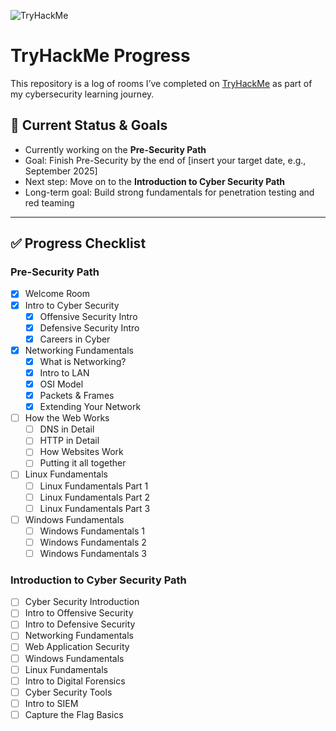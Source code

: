 ![TryHackMe](https://img.shields.io/badge/TryHackMe-Learning-red?logo=tryhackme)

# TryHackMe Progress  

This repository is a log of rooms I’ve completed on [TryHackMe](https://tryhackme.com/) as part of my cybersecurity learning journey.  

## 🚀 Current Status & Goals  
- Currently working on the **Pre-Security Path**  
- Goal: Finish Pre-Security by the end of [insert your target date, e.g., September 2025]  
- Next step: Move on to the **Introduction to Cyber Security Path**  
- Long-term goal: Build strong fundamentals for penetration testing and red teaming  

---

## ✅ Progress Checklist  

### Pre-Security Path
- [x] Welcome Room
- [x] Intro to Cyber Security
  - [x] Offensive Security Intro
  - [x] Defensive Security Intro
  - [x] Careers in Cyber
- [x] Networking Fundamentals
  - [x] What is Networking?  
  - [x] Intro to LAN  
  - [x] OSI Model  
  - [x] Packets & Frames  
  - [x] Extending Your Network  
- [ ] How the Web Works  
  - [ ] DNS in Detail  
  - [ ] HTTP in Detail  
  - [ ] How Websites Work
  - [ ] Putting it all together
- [ ] Linux Fundamentals
  - [ ] Linux Fundamentals Part 1  
  - [ ] Linux Fundamentals Part 2  
  - [ ] Linux Fundamentals Part 3  
- [ ] Windows Fundamentals
  - [ ] Windows Fundamentals 1  
  - [ ] Windows Fundamentals 2  
  - [ ] Windows Fundamentals 3  

### Introduction to Cyber Security Path
- [ ] Cyber Security Introduction  
- [ ] Intro to Offensive Security  
- [ ] Intro to Defensive Security  
- [ ] Networking Fundamentals  
- [ ] Web Application Security  
- [ ] Windows Fundamentals  
- [ ] Linux Fundamentals  
- [ ] Intro to Digital Forensics  
- [ ] Cyber Security Tools  
- [ ] Intro to SIEM  
- [ ] Capture the Flag Basics  

